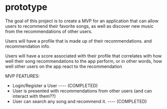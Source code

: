 # prototype


The goal of this project is to create a MVP for an application that can allow users to recommend their favorite songs, as well as discover new music from the recommendations of other users. 


Users will have a profile that is made up of their recommendations. and recommendation info. 


Users will have a score associated with their profile that correlates with how well their song recommendations to the app perform, or in other words, how well other users on the app react to the recommendation


MVP FEATURES:

- Login/Register a User ---- (COMPLETED)
- User is presented with recommendations from other users (and can interact with them??)
- User can search any song and recommend it. ---- (COMPLETED)
